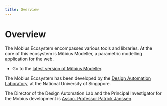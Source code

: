 ```yaml
---
title: Overview
---
```

# Overview

The Möbius Ecosystem encompasses various tools and libraries. At the core of this ecosystem is
Möbius Modeller, a parametric modelling application for the web. 

* Go to the [latest version of Möbius Modeller](mobius-08.design-automation.net).

The Möbius Ecosystem has been developed by the [Design Automation
Laboratory](design-automation.net), at the National University of Singapore.

The Director of the Design Automation Lab and the Principal Investigator for the Mobius development
is [Assoc. Professor Patrick Janssen](patrick.janssen.name).